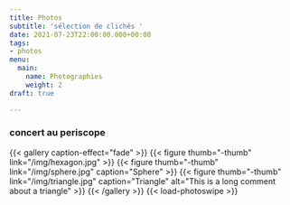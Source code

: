 ```yaml
---
title: Photos
subtitle: 'sélection de clichés '
date: 2021-07-23T22:00:00.000+00:00
tags:
- photos
menu:
  main:
    name: Photographies
    weight: 2
draft: true

---
```

### concert au periscope

{{< gallery caption-effect="fade" >}}
{{< figure thumb="-thumb" link="/img/hexagon.jpg" >}}
{{< figure thumb="-thumb" link="/img/sphere.jpg" caption="Sphere" >}}
{{< figure thumb="-thumb" link="/img/triangle.jpg" caption="Triangle" alt="This is a long comment about a triangle" >}}
{{< /gallery >}}
{{< load-photoswipe >}}

<!--more-->